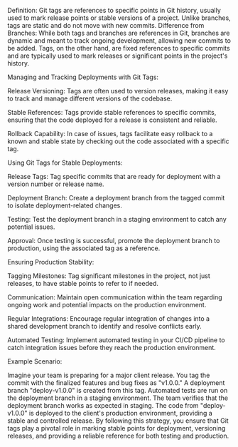 Definition: Git tags are references to specific points in Git history, usually used to mark release points or stable versions of a project. Unlike branches, tags are static and do not move with new commits.
Difference from Branches: While both tags and branches are references in Git, branches are dynamic and meant to track ongoing development, allowing new commits to be added. Tags, on the other hand, are fixed references to specific commits and are typically used to mark releases or significant points in the project's history.


Managing and Tracking Deployments with Git Tags:

Release Versioning: Tags are often used to version releases, making it easy to track and manage different versions of the codebase.

Stable References: Tags provide stable references to specific commits, ensuring that the code deployed for a release is consistent and reliable.

Rollback Capability: In case of issues, tags facilitate easy rollback to a known and stable state by checking out the code associated with a specific tag.

Using Git Tags for Stable Deployments:

Release Tags: Tag specific commits that are ready for deployment with a version number or release name.

Deployment Branch: Create a deployment branch from the tagged commit to isolate deployment-related changes.

Testing: Test the deployment branch in a staging environment to catch any potential issues.

Approval: Once testing is successful, promote the deployment branch to production, using the associated tag as a reference.

Ensuring Production Stability:

Tagging Milestones: Tag significant milestones in the project, not just releases, to have stable points to refer to if needed.

Communication: Maintain open communication within the team regarding ongoing work and potential impacts on the production environment.

Regular Integrations: Encourage regular integration of changes into a shared development branch to identify and resolve conflicts early.

Automated Testing: Implement automated testing in your CI/CD pipeline to catch integration issues before they reach the production environment.

Example Scenario:

Imagine your team is preparing for a major client release. You tag the commit with the finalized features and bug fixes as "v1.0.0."
A deployment branch "deploy-v1.0.0" is created from this tag.
Automated tests are run on the deployment branch in a staging environment.
The team verifies that the deployment branch works as expected in staging.
The code from "deploy-v1.0.0" is deployed to the client's production environment, providing a stable and controlled release.
By following this strategy, you ensure that Git tags play a pivotal role in marking stable points for deployment, versioning releases, and providing a reliable reference for both testing and production.